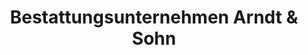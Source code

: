 ---
title: "Bestattungsunternehmen Arndt & Sohn"
url: /sassnitz/bestattungsunternehmen-arndt-und-sohn/
shop: Bestattungen
---